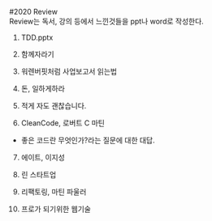 
#2020 Review</br>
Review는 독서, 강의 등에서 느낀것들을 ppt나 word로 작성한다.

1. TDD.pptx

2. 함께자라기

3. 워렌버핏처럼 사업보고서 읽는법

4. 돈, 일하게하라

5. 적게 자도 괜찮습니다.

6. CleanCode, 로버트 C 마틴
 - 좋은 코드란 무엇인가?라는 질문에 대한 대답.

7. 에이트, 이지성

8. 린 스타트업

9. 리팩토링, 마틴 파울러

10. 프로가 되기위한 웹기술
